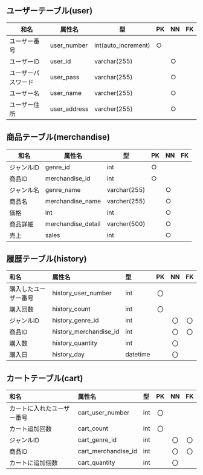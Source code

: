 ## ユーザーテーブル(user)

|和名|属性名|型|PK|NN|FK|
|---|-----|--|--|--|--|
|ユーザー番号|user_number|int(auto_increment)|○|||
|ユーザーID|user_id|varchar(255)||○||
|ユーザーパスワード|user_pass|varchar(255)||○||
|ユーザー名|user_name|varcher(255)||○||
|ユーザー住所|user_address|varcher(255)||○||

## 商品テーブル(merchandise)

|和名|属性名|型|PK|NN|FK|
|---|-----|--|--|--|--|
|ジャンルID|genre_id|int|○|||
|商品ID|merchandise_id|int|○|||
|ジャンル名|genre_name|varchar(255)||○||
|商品名|merchandise_name|varcher(255)||○||
|価格|int|int||○||
|商品詳細|merchandise_detail|varcher(500)||○||
|売上|sales|int||○||

## 履歴テーブル(history)

|和名|属性名|型|PK|NN|FK|
|:---|:---|:---|:---:|:---:|:---:|
|購入したユーザー番号|history_user_number|int|〇|||
|購入回数|history_count|int|〇|||
|ジャンルID|history_genre_id|int||〇|〇|
|商品ID|history_merchandise_id|int||〇|〇|
|購入数|history_quantity|int||〇||
|購入日|history_day|datetime||〇||

## カートテーブル(cart)

|和名|属性名|型|PK|NN|FK|
|:---|:---|:---|:---:|:---:|:---:|
|カートに入れたユーザー番号|cart_user_number|int|〇|||
|カート追加回数|cart_count|int|〇|||
|ジャンルID|cart_genre_id|int||〇|〇|
|商品ID|cart_merchandise_id|int||〇|〇|
|カートに追加個数|cart_quantity|int||〇||
